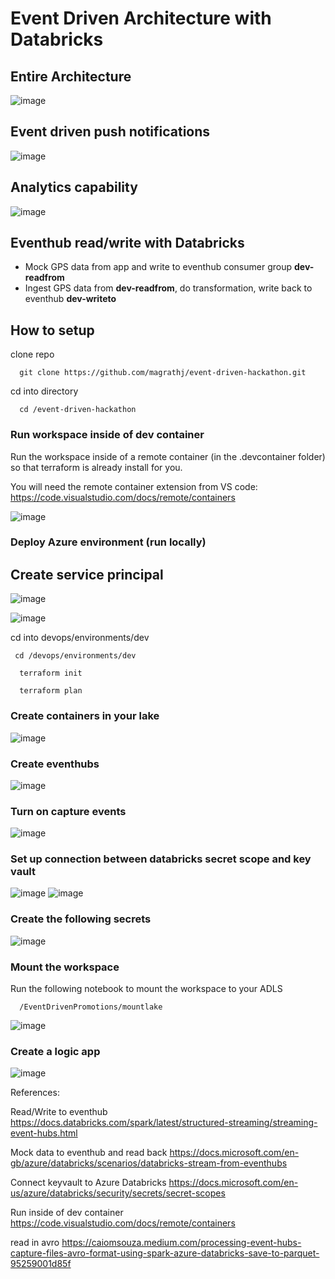 
# Event Driven Architecture with Databricks

## Entire Architecture
![image](https://user-images.githubusercontent.com/26692441/143684953-b1ee22e8-290d-4724-905e-c270835dd825.png)

## Event driven push notifications
![image](https://user-images.githubusercontent.com/26692441/143734815-9bfe09c8-308e-4f3f-a522-b2ee4c7647c8.png)

## Analytics capability
![image](https://user-images.githubusercontent.com/26692441/143735051-5423caa6-b835-4ed0-8a5c-269a4050b7d3.png)


## Eventhub read/write with Databricks

* Mock GPS data from app and write to eventhub consumer group **dev-readfrom**
* Ingest GPS data from **dev-readfrom**, do transformation, write back to eventhub **dev-writeto**

## How to setup

clone repo
``` 
  git clone https://github.com/magrathj/event-driven-hackathon.git
```

cd into directory
``` 
  cd /event-driven-hackathon
```

### Run workspace inside of dev container

Run the workspace inside of a remote container (in the .devcontainer folder) so that terraform is already install for you. 

You will need the remote container extension from VS code: https://code.visualstudio.com/docs/remote/containers

![image](https://user-images.githubusercontent.com/26692441/143688846-c243ddc7-96ac-427b-926d-94e7b0cfd278.png)


### Deploy Azure environment (run locally)

## Create service principal 

![image](https://user-images.githubusercontent.com/26692441/143719428-c87c19b6-85a3-4d9b-9889-2105fb90f9e1.png)

![image](https://user-images.githubusercontent.com/26692441/143719517-9daa9710-50c7-4037-b83a-f34ac414b26d.png)


cd into devops/environments/dev

```
 cd /devops/environments/dev
```

```
  terraform init
```

```
  terraform plan
```

### Create containers in your lake 
![image](https://user-images.githubusercontent.com/26692441/143689302-2bf222f9-1571-4e37-9f4f-22277806f05b.png)


### Create eventhubs
![image](https://user-images.githubusercontent.com/26692441/143689332-41819d3f-65f5-4bf1-8b41-099b09b3c672.png)

### Turn on capture events
![image](https://user-images.githubusercontent.com/26692441/143689371-565e4965-b174-4b5c-836e-56e8441f0e6b.png)



### Set up connection between databricks secret scope and key vault
![image](https://user-images.githubusercontent.com/26692441/143688624-d0a6a756-df6a-4ba7-a8be-a9f6fdfd7ec6.png)
![image](https://user-images.githubusercontent.com/26692441/143688635-8b722a56-d982-4c79-9851-e31a0939afdb.png)

### Create the following secrets
![image](https://user-images.githubusercontent.com/26692441/143689542-66a60cb3-2583-4452-8363-f5b499773bb6.png)

### Mount the workspace 

Run the following notebook to mount the workspace to your ADLS 
```
  /EventDrivenPromotions/mountlake
```

![image](https://user-images.githubusercontent.com/26692441/143689635-b3436407-e521-4602-b9f0-ba9f80cff5b4.png)


### Create a logic app

![image](https://user-images.githubusercontent.com/26692441/143720320-8802cc2f-251a-4e2d-8cdc-4d7c7b6e175c.png)


References:

Read/Write to eventhub 
https://docs.databricks.com/spark/latest/structured-streaming/streaming-event-hubs.html

Mock data to eventhub and read back
https://docs.microsoft.com/en-gb/azure/databricks/scenarios/databricks-stream-from-eventhubs

Connect keyvault to Azure Databricks
https://docs.microsoft.com/en-us/azure/databricks/security/secrets/secret-scopes

Run inside of dev container
https://code.visualstudio.com/docs/remote/containers

read in avro 
https://caiomsouza.medium.com/processing-event-hubs-capture-files-avro-format-using-spark-azure-databricks-save-to-parquet-95259001d85f
